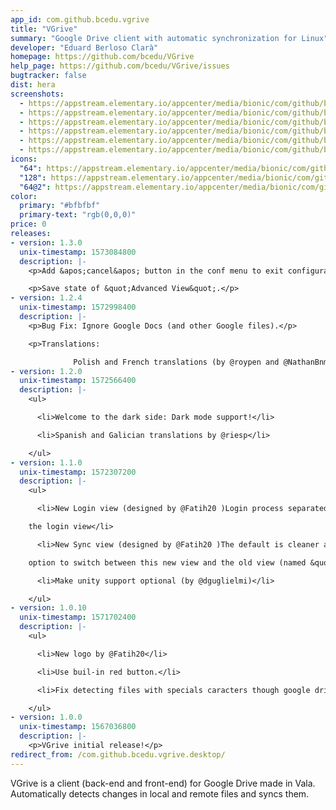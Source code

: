 ```yaml
---
app_id: com.github.bcedu.vgrive
title: "VGrive"
summary: "Google Drive client with automatic synchronization for Linux"
developer: "Eduard Berloso Clarà"
homepage: https://github.com/bcedu/VGrive
help_page: https://github.com/bcedu/VGrive/issues
bugtracker: false
dist: hera
screenshots:
  - https://appstream.elementary.io/appcenter/media/bionic/com/github/bcedu.vgrive/8C2C13C986FF0B61793A69C348B19932/screenshots/image-1_orig.png
  - https://appstream.elementary.io/appcenter/media/bionic/com/github/bcedu.vgrive/8C2C13C986FF0B61793A69C348B19932/screenshots/image-2_orig.png
  - https://appstream.elementary.io/appcenter/media/bionic/com/github/bcedu.vgrive/8C2C13C986FF0B61793A69C348B19932/screenshots/image-3_orig.png
  - https://appstream.elementary.io/appcenter/media/bionic/com/github/bcedu.vgrive/8C2C13C986FF0B61793A69C348B19932/screenshots/image-4_orig.png
  - https://appstream.elementary.io/appcenter/media/bionic/com/github/bcedu.vgrive/8C2C13C986FF0B61793A69C348B19932/screenshots/image-5_orig.png
  - https://appstream.elementary.io/appcenter/media/bionic/com/github/bcedu.vgrive/8C2C13C986FF0B61793A69C348B19932/screenshots/image-6_orig.png
icons:
  "64": https://appstream.elementary.io/appcenter/media/bionic/com/github/bcedu.vgrive/8C2C13C986FF0B61793A69C348B19932/icons/64x64/com.github.bcedu.vgrive_com.github.bcedu.vgrive.png
  "128": https://appstream.elementary.io/appcenter/media/bionic/com/github/bcedu.vgrive/8C2C13C986FF0B61793A69C348B19932/icons/128x128/com.github.bcedu.vgrive_com.github.bcedu.vgrive.png
  "64@2": https://appstream.elementary.io/appcenter/media/bionic/com/github/bcedu.vgrive/8C2C13C986FF0B61793A69C348B19932/icons/64x64@2/com.github.bcedu.vgrive_com.github.bcedu.vgrive.png
color:
  primary: "#bfbfbf"
  primary-text: "rgb(0,0,0)"
price: 0
releases:
- version: 1.3.0
  unix-timestamp: 1573084800
  description: |-
    <p>Add &apos;cancel&apos; button in the conf menu to exit configuration without saving.</p>

    <p>Save state of &quot;Advanced View&quot;.</p>
- version: 1.2.4
  unix-timestamp: 1572998400
  description: |-
    <p>Bug Fix: Ignore Google Docs (and other Google files).</p>

    <p>Translations:

              Polish and French translations (by @roypen and @NathanBnm )Catalan translations updatedSome typo fixes</p>
- version: 1.2.0
  unix-timestamp: 1572566400
  description: |-
    <ul>

      <li>Welcome to the dark side: Dark mode support!</li>

      <li>Spanish and Galician translations by @riesp</li>

    </ul>
- version: 1.1.0
  unix-timestamp: 1572307200
  description: |-
    <ul>

      <li>New Login view (designed by @Fatih20 )Login process separated in diferents viewsAllow select preferences  from

    the login view</li>

      <li>New Sync view (designed by @Fatih20 )The default is cleaner and shows less information to the userThere is an

    option to switch between this new view and the old view (named &quot;Advanced view&quot;)</li>

      <li>Make unity support optional (by @dguglielmi)</li>

    </ul>
- version: 1.0.10
  unix-timestamp: 1571702400
  description: |-
    <ul>

      <li>New logo by @Fatih20</li>

      <li>Use buil-in red button.</li>

      <li>Fix detecting files with specials caracters though google drive api.</li>

    </ul>
- version: 1.0.0
  unix-timestamp: 1567036800
  description: |-
    <p>VGrive initial release!</p>
redirect_from: /com.github.bcedu.vgrive.desktop/
---
```


<p>VGrive is a client (back-end and front-end) for Google Drive made in Vala.
Automatically detects changes in local and remote files and syncs them.</p>